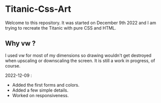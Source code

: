 # Titanic-Css-Art

Welcome to this repository. It was started on December 9th 2022 and I am trying to recreate the Titanic with pure CSS and HTML.

## Why vw ? 
I used vw for most of my dimensions so drawing wouldn't get destroyed when upscaling or downscaling the screen. It is still a work in progress, of course.


2022-12-09 :
- Added the first forms and colors.
- Added a few simple details.
- Worked on responsiveness.